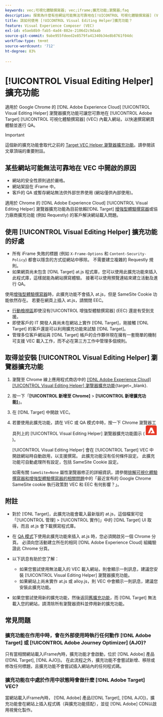 ```yaml
---
keywords: vec;可視化體驗撰寫器; vec;iframe;擴充功能;瀏覽器;faq
description: 探索為什麼有些網站可能無法可靠地在[!UICONTROL 可視化體驗撰寫器] (VEC) 中開啟。 [!UICONTROL Visual Editing Helper] 瀏覽器擴充功能可讓您可靠地在 VEC 內載入網站。
title: 該如何使用 [!UICONTROL Visual Editing Helper]擴充功能？
feature: Visual Experience Composer (VEC)
exl-id: e5aeb8b9-fab5-4ad4-882e-2106d2c9daab
source-git-commit: 9abe955fdeed2e8579fa41340b34e8b8761f04dc
workflow-type: tm+mt
source-wordcount: '712'
ht-degree: 83%

---
```


# [!UICONTROL Visual Editing Helper] 擴充功能

適用於 Google Chrome 的 [!DNL Adobe Experience Cloud] [!UICONTROL Visual Editing Helper] 瀏覽器擴充功能可讓您可靠地在 [!UICONTROL Adobe Target] [!UICONTROL 可視化體驗撰寫器] (VEC) 內載入網站，以快速撰寫網頁體驗並進行 QA。

>[!IMPORTANT]
>
>這個新的擴充功能會取代之前的 [Target VEC Helper 瀏覽器擴充功能](/help/main/c-experiences/c-visual-experience-composer/r-troubleshoot-composer/vec-helper-browser-extension.md)。請參閱該文章頂端的重要附註。

## 某些網站可能無法可靠地在 VEC 中開啟的原因

* 網站的安全性原則過於嚴格。
* 網站架設在 iFrame 中。
* 客戶的 QA 或暫存網站無法供外部世界使用 (網站僅供內部使用)。

適用於 Chrome 的 [!DNL Adobe Experience Cloud] [!UICONTROL Visual Editing Helper] 瀏覽器擴充功能為目前依賴[!DNL Target] [增強型體驗撰寫器](/help/main/administrating-target/visual-experience-composer-set-up.md#eec)或協力廠商擴充功能 (例如 Requestly) 的客戶解決網站載入問題。

## 使用 [!UICONTROL Visual Editing Helper] 擴充功能的好處

* 所有 iFrame 失敗的標題 (例如 `X-Frame-Options` 和 `Content-Security-Policy`) 都會以隱含的方式從網站中移除。 不需要建立複雜的 Requestly 規則。
* 如果網頁尚未包含 [!DNL Target] at.js 程式庫，您可以使用此擴充功能來插入此程式庫，這樣就能為網站撰寫體驗。 接著可以使用預覽連結來建立活動及進行 QA。

使用[增強型體驗撰寫器](/help/main/administrating-target/visual-experience-composer-set-up.md#eec)時，此擴充功能不會插入 at.js，但是 SameSite Cookie 功能依然存在。 若要在網頁上插入 at.js，請關閉 EEC。

* [行動檢視區](/help/main/c-experiences/c-visual-experience-composer/mobile-viewports.md)即使沒有[!UICONTROL 增強型體驗撰寫器] (EEC) 還是有受到支援。
* 即使客戶的 IT 開發人員尚未在網站上實作 [!DNL Target]，剛接觸 [!DNL Target] 的客戶還是可以利用擴充功能來試驗 [!DNL Target]。
* 管理多位客戶網站與 [!DNL Target] 帳戶的合作夥伴現在擁有一套簡單的機制可支援 VEC 載入工作，而不必在第三方工作中管理多個規則。

## 取得並安裝 [!UICONTROL Visual Editing Helper] 瀏覽器擴充功能

1. 瀏覽至 Chrome 線上應用程式商店中的 [[!DNL Adobe Experience Cloud] [!UICONTROL Visual Editing Helper] 瀏覽器擴充功能](https://chrome.google.com/webstore/detail/adobe-experience-cloud-vi/kgmjjkfjacffaebgpkpcllakjifppnca){target=_blank}.
1. 按一下「**[!UICONTROL 新增至 Chrome]** > **[!UICONTROL 新增擴充功能]**」。
1. 在 [!DNL Target] 中開啟 VEC。
1. 若要使用此擴充功能，請在 VEC 或 QA 模式中時，按一下 Chrome 瀏覽器工具列上的 [!UICONTROL Visual Editing Helper] 瀏覽器擴充功能圖示 (![Visual Editing 擴充功能圖示](/help/main/c-experiences/c-visual-experience-composer/r-troubleshoot-composer/assets/visual-editing-helper.png))。

   [!UICONTROL Visual Editing Helper] 會在 [!UICONTROL Target] VEC 中開啟網站時自動啟用，以支援撰寫。 此擴充功能沒有任何條件設定。 此擴充功能可自動處理所有設定，包括 SameSite Cookie 設定。

   如需有關 `SameSite=None` 屬性瀏覽器修正的詳細資訊，請參閱[排解可視化體驗撰寫器和增強型體驗撰寫器的相關問題](/help/main/c-experiences/c-visual-experience-composer/r-troubleshoot-composer/issues-related-to-the-visual-experience-composer-vec-and-enhanced-experience-composer-eec.md)中的「最近宣布的 Google Chrome SameSite cookie 執行政策對 VEC 和 EEC 有何影響？」。

## 附註

* 對於 [!DNL Target]，此擴充功能會載入最新版的 at.js，這個檔案可從「[!UICONTROL 管理] > [!UICONTROL 實作]」中的 [!DNL Target] UI 取得，而且 at.js 會下載撰寫程式庫。
* 在 [QA 模式](/help/main/c-activities/c-activity-qa/activity-qa.md)下使用此擴充功能來插入 at.js 時，您必須開啟另一個 Chrome 分頁。 必須向您活動建立所在的相同 [!DNL Adobe Experience Cloud] 組織驗證此 Chrome 分頁。
* 以下訊息有助於您了解：

   * 如果您嘗試使用無法載入的 VEC 載入網站，則會顯示一則訊息，建議您安裝 [!UICONTROL Visual Editing Helper] 瀏覽器擴充功能。
   * 如果網站上尚未實作 at.js 或 alloy.js，則 VEC 中會顯示一則訊息，建議您安裝此擴充功能。
* 如果您嘗試使用新的擴充功能，然後返回[舊擴充功能](/help/main/c-experiences/c-visual-experience-composer/r-troubleshoot-composer/vec-helper-browser-extension.md)，而 [!DNL Target] 無法載入您的網站，請清除所有瀏覽器資料並停用新的擴充功能。

## 常見問題

### 擴充功能在作用中時，會在外部使用時執行任何動作 [!DNL Adobe Target] 或 [!UICONTROL Adobe Journey Optimizer] (AJO)?

只有當相關網站載入iFrame內時，擴充功能才會啟動，位於 [!DNL Adobe] 產品([!DNL Target], [!DNL AJO])。 在此流程之外，擴充功能不會嘗試新增、移除或修改任何標題，且擴充功能不會嘗試插入網站內的任何程式碼。

### 擴充功能在中處於作用中狀態時會做什麼 [!DNL Adobe Target] VEC?

當網站載入iFrame內時， [!DNL Adobe] 產品([!DNL Target], [!DNL AJO])，擴充功能會在網站上插入程式碼（與擴充功能搭配），並從 [!DNL Adobe] CDN以啟用視覺化製作。
